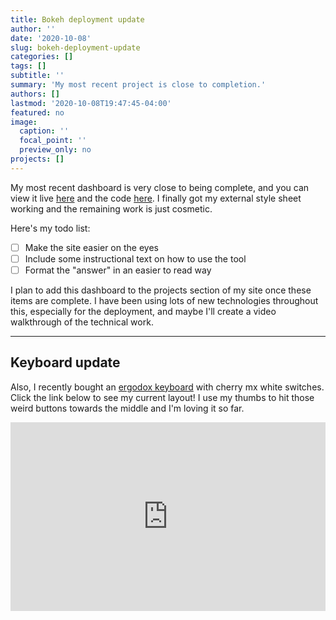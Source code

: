 ```yaml
---
title: Bokeh deployment update
author: ''
date: '2020-10-08'
slug: bokeh-deployment-update
categories: []
tags: []
subtitle: ''
summary: 'My most recent project is close to completion.'
authors: []
lastmod: '2020-10-08T19:47:45-04:00'
featured: no
image:
  caption: ''
  focal_point: ''
  preview_only: no
projects: []
---
```


My most recent dashboard is very close to being complete, and you can view it live [here](https://amisaving.herokuapp.com/) and the code [here](https://github.com/ayoskovich/amisaving). I finally got my external style sheet working and the remaining work is just cosmetic.

Here's my todo list:

- [ ] Make the site easier on the eyes
- [ ] Include some instructional text on how to use the tool
- [ ] Format the "answer" in an easier to read way

I plan to add this dashboard to the projects section of my site once these items are complete. I have been using lots of new technologies throughout this, especially for the deployment, and maybe I'll create a video walkthrough of the technical work.

---

## Keyboard update

Also, I recently bought an [ergodox keyboard](https://ergodox-ez.com/) with cherry mx white switches. Click the link below to see my current layout! I use my thumbs to hit those weird buttons towards the middle and I'm loving it so far.


<div style="padding-top: 60%; position: relative;">
	<iframe src="https://configure.ergodox-ez.com/embed/ergodox-ez/layouts/0qKwl/latest/0" style="border: 0; height: 100%; left: 0; position: absolute; top: 0; width: 100%"></iframe>
</div>
